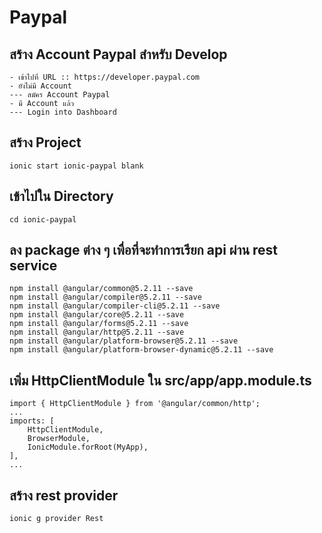 # Paypal

## สร้าง Account Paypal สำหรับ Develop
```
- เข้าไปที่ URL :: https://developer.paypal.com
- ยังไม่มี Account
--- สมัคร Account Paypal
- มี Account แล้ว
--- Login into Dashboard
```



## สร้าง Project
```
ionic start ionic-paypal blank
```

## เข้าไปใน Directory
```
cd ionic-paypal
```

## ลง package ต่าง ๆ เพื่อที่จะทำการเรียก api ผ่าน rest service
```
npm install @angular/common@5.2.11 --save
npm install @angular/compiler@5.2.11 --save
npm install @angular/compiler-cli@5.2.11 --save
npm install @angular/core@5.2.11 --save
npm install @angular/forms@5.2.11 --save
npm install @angular/http@5.2.11 --save
npm install @angular/platform-browser@5.2.11 --save
npm install @angular/platform-browser-dynamic@5.2.11 --save
```

## เพิ่ม HttpClientModule ใน src/app/app.module.ts
```
import { HttpClientModule } from '@angular/common/http';
...
imports: [
    HttpClientModule,
    BrowserModule,
    IonicModule.forRoot(MyApp),
],
...
```

## สร้าง rest provider
```
ionic g provider Rest
```
